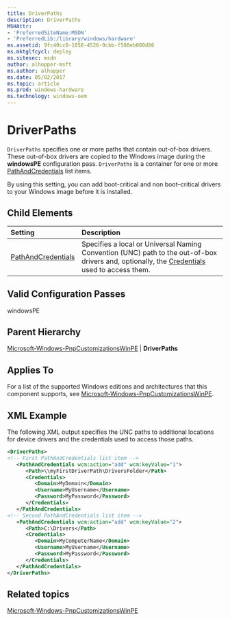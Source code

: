 ```yaml
---
title: DriverPaths
description: DriverPaths
MSHAttr:
- 'PreferredSiteName:MSDN'
- 'PreferredLib:/library/windows/hardware'
ms.assetid: 9fc40cc0-1858-4526-9cbb-f580eb080d86
ms.mktglfcycl: deploy
ms.sitesec: msdn
author: alhopper-msft
ms.author: alhopper
ms.date: 05/02/2017
ms.topic: article
ms.prod: windows-hardware
ms.technology: windows-oem
---
```

# DriverPaths

`DriverPaths` specifies one or more paths that contain out-of-box drivers. These out-of-box drivers are copied to the Windows image during the **windowsPE** configuration pass. `DriverPaths` is a container for one or more [PathAndCredentials](microsoft-windows-pnpcustomizationswinpe-driverpaths-pathandcredentials.md) list items.

By using this setting, you can add boot-critical and non boot–critical drivers to your Windows image before it is installed.

## Child Elements

| Setting                 | Description                                                                           |
|:------------------------|:--------------------------------------------------------------------------------------|
| [PathAndCredentials](microsoft-windows-pnpcustomizationswinpe-driverpaths-pathandcredentials.md) | Specifies a local or Universal Naming Convention (UNC) path to the out-of-box drivers and, optionally, the [Credentials](microsoft-windows-pnpcustomizationswinpe-driverpaths-pathandcredentials-credentials.md) used to access them. |

## Valid Configuration Passes

windowsPE

## Parent Hierarchy

[Microsoft-Windows-PnpCustomizationsWinPE](microsoft-windows-pnpcustomizationswinpe.md) | **DriverPaths**

## Applies To

For a list of the supported Windows editions and architectures that this component supports, see [Microsoft-Windows-PnpCustomizationsWinPE](microsoft-windows-pnpcustomizationswinpe.md).

## XML Example

The following XML output specifies the UNC paths to additional locations for device drivers and the credentials used to access those paths.

```XML
<DriverPaths>
<!-- First PathAndCredentials list item -->
   <PathAndCredentials wcm:action="add" wcm:keyValue="1">
      <Path>\\myFirstDriverPath\DriversFolder</Path>
      <Credentials>
         <Domain>MyDomain</Domain>
         <Username>MyUsername</Username>
         <Password>MyPassword</Password>
      </Credentials>
   </PathAndCredentials>
<!-- Second PathAndCredentials list item -->
   <PathAndCredentials wcm:action="add" wcm:keyValue="2">
      <Path>C:\Drivers</Path>
      <Credentials>
         <Domain>MyComputerName</Domain>
         <Username>MyUsername</Username>
         <Password>MyPassword</Password>
      </Credentials>
   </PathAndCredentials>
</DriverPaths>
```

## Related topics

[Microsoft-Windows-PnpCustomizationsWinPE](microsoft-windows-pnpcustomizationswinpe.md)
